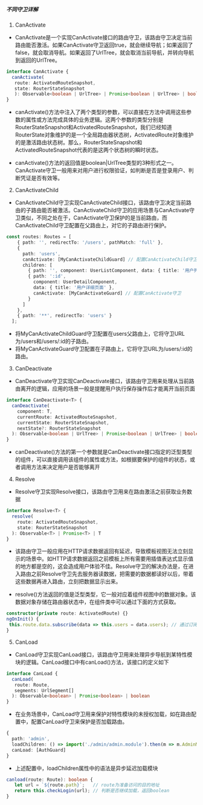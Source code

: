 
##### 不同守卫详解
1.  CanActivate
- CanActivate是一个实现CanActivate接口的路由守卫，该路由守卫决定当前路由能否激活。如果CanActivate守卫返回true，就会继续导航；如果返回了false，就会取消导航。如果返回了UrlTree，就会取消当前导航，并转向导航到返回的UrlTree。

```ts
interface CanActivate {
  canActivate(
   route: ActivatedRouteSnapshot,
   state: RouterStateSnapshot
   ): Observable<boolean | UrlTree> | Promise<boolean | UrlTree> | boolean | UrlTree
}
```
- canActivate()方法中注入了两个类型的参数，可以直接在方法中调用这些参数的属性或方法完成具体的业务逻辑。这两个参数的类型分别是RouterStateSnapshot和ActivatedRouteSnapshot，我们已经知道RouterState对象维护的是一个全局路由器状态树，ActivatedRoute对象维护的是激活路由状态树。那么，RouterStateSnapshot和ActivatedRouteSnapshot代表的是这两个状态树的瞬时状态。

- canActivate()方法的返回值是boolean|UrlTree类型的3种形式之一。CanActivate守卫一般用来对用户进行权限验证，如判断是否是登录用户、判断凭证是否有效等。 


2. CanActivateChild
- CanActivateChild守卫实现CanActivateChild接口，该路由守卫决定当前路由的子路由能否被激活。CanActivateChild守卫的应用场景与CanActivate守卫类似，不同之处在于，CanActivate守卫保护的是当前路由，而CanActivateChild守卫配置在父路由上，对它的子路由进行保护。

```ts
const routes: Routes = [
    { path: '', redirectTo: '/users', pathMatch: 'full' },
    {
      path: 'users',
      canActivate: [MyCanActivateChildGuard] // 配置CanActivateChild守卫
      children: [
        { path: '', component: UserListComponent, data: { title: '用户列表页面' } },
        { path: ':id',
          component: UserDetailComponent,
          data: { title: '用户详细页面' },
          canActivate: [MyCanActivateGuard] // 配置CanActivate守卫
        }
      ]
    },
    { path: '**', redirectTo: 'users' }
  ];
  ```
- 将MyCanActivateChildGuard守卫配置在users父路由上，它将守卫URL为/users和/users/:id的子路由。
- 将MyCanActivateGuard守卫配置在子路由上，它将守卫URL为/users/:id的路由。

3. CanDeactivate
- CanDeactivate守卫实现CanDeactivate接口，该路由守卫用来处理从当前路由离开的逻辑，应用的场景一般是提醒用户执行保存操作后才能离开当前页面

```ts
interface CanDeactivate<T> {
  canDeactivate(
    component: T,
    currentRoute: ActivatedRouteSnapshot,
    currentState: RouterStateSnapshot,
    nextState?: RouterStateSnapshot
  ): Observable<boolean | UrlTree> | Promise<boolean | UrlTree> | boolean | UrlTree
}
```
- canDeactivate()方法的第一个参数就是CanDeactivate接口指定的泛型类型的组件，可以直接调用该组件的属性或方法，如根据要保护的组件的状态，或者调用方法来决定用户是否能够离开

4. Resolve
- Resolve守卫实现Resolve接口，该路由守卫用来在路由激活之前获取业务数据
```ts
interface Resolve<T> {
  resolve(
    route: ActivatedRouteSnapshot,
    state: RouterStateSnapshot
  ): Observable<T> | Promise<T> | T
}
```

- 该路由守卫一般应用在HTTP请求数据返回有延迟，导致模板视图无法立刻显示的场景中。如HTTP请求数据返回之前模板上所有需要用插值表达式显示值的地方都是空的，这会造成用户体验不佳。Resolve守卫的解决办法是，在进入路由之前Resolve守卫先去服务器读数据，把需要的数据都读好以后，带着这些数据再进入路由，立刻把数据显示出来。

- resolve()方法返回的值是泛型类型，它一般对应着组件视图中的数据对象。该数据对象存储在路由器状态中，在组件类中可以通过下面的方式获取。

```ts
constructor(private route: ActivatedRoute) {}
ngOnInit() {
 this.route.data.subscribe(data => this.users = data.users); // 通过订阅的方式获取resolve()方法返回的值
}
```

5. CanLoad
- CanLoad守卫实现CanLoad接口，该路由守卫用来处理异步导航到某特性模块的逻辑。CanLoad接口中有canLoad()方法，该接口的定义如下
```ts
interface CanLoad {
  canLoad(
   route: Route,
   segments: UrlSegment[]
  ): Observable<boolean> | Promise<boolean> | boolean
}
```
- 在业务场景中，CanLoad守卫用来保护对特性模块的未授权加载，如在路由配置中，配置CanLoad守卫来保护是否加载路由。

```ts 
{
  path: 'admin',
  loadChildren: () => import('./admin/admin.module').then(m => m.AdminModule),
  canLoad: [AuthGuard]
}
```
- 上述配置中，loadChildren属性中的语法是异步延迟加载模块

```ts
canload(route: Route): boolean {
   let url = `${route.path}`;   // route为准备访问的目的地址
   return this.checkLogin(url); // 判断是否继续加载，返回boolean
}
```